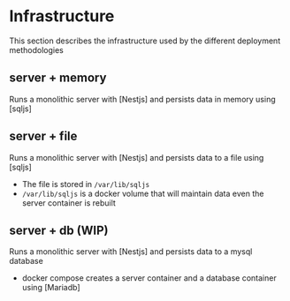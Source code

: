 # Infrastructure

This section describes the infrastructure used by the different deployment methodologies

## server + memory

Runs a monolithic server with [Nestjs] and persists data in memory using [sqljs]

## server + file

Runs a monolithic server with [Nestjs] and persists data to a file using [sqljs]

-   The file is stored in `/var/lib/sqljs`
-   `/var/lib/sqljs` is a docker volume that will maintain data even the server container is rebuilt

## server + db (WIP)

Runs a monolithic server with [Nestjs] and persists data to a mysql database

-   docker compose creates a server container and a database container using [Mariadb]
